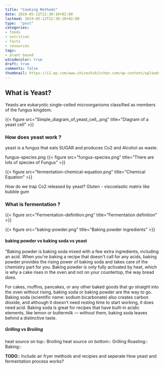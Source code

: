 ```yaml
---
title: "Cooking Methods"
date: 2019-05-12T22:30:10+02:00
lastmod: 2019-05-12T22:30:10+02:00
type:  "post"
categories:
- foods
- nutrition
- facts
- resources
tags:
- plant based
w3codecolor: true
draft: true
comments: false
thumbnail: https://i2.wp.com/www.shiveshskitchen.com/wp-content/uploads/2013/05/Cooking-Methods.jpg?resize=500%2C300&ssl=1
---
```



## What is Yeast?
Yeasts are eukaryotic single-celled microorganisms classified as members of the fungus kingdom.

{{< figure src="Simple_diagram_of_yeast_cell_.png" title="Diagram of a yeast cell" >}}

### How does yeast work ?
yeast is a fungus that eats SUGAR and produces Co2 and Alcohol as waste.

fungus-species.png
{{< figure src="fungus-species.png" title="There are lots of species of Fungus" >}}

{{< figure src="fermentation-chemical-equation.png" title="Chemical Equation" >}}

*How* do we trap Co2 released by yeast?
Gluten - viscoelastic matrix
like bubble gum

### What is fermentation ?
{{< figure src="Fermentation-definition.png" title="Fermentation definition" >}}


{{< figure src="baking-powder.png" title="Baking powder ingredients" >}}

#### baking powder vs baking soda vs yeast
"Baking powder is baking soda mixed with a few extra ingredients, including an acid. When you're baking a recipe that doesn't call for any acids, baking powder provides the rising power of baking soda and takes care of the chemistry part for you. Baking powder is only fully activated by heat, which is why a cake rises in the oven and not on your countertop, the way bread does.

For cakes, muffins, pancakes, or any other baked goods that go straight into the oven without rising, baking soda or baking powder are the way to go. Baking soda (scientific name: sodium bicarbonate) also creates carbon dioxide, and although it doesn't need resting time to start working, it does need acid. Baking soda is great for recipes that have built-in acidic elements, like lemon or buttermilk — without them, baking soda leaves behind a distinctive taste.


##### Grilling vs Broiling
heat source on top:: Broiling
heat source on bottom:: Grilling
Roasting::
Baking::

**TODO**:: Include air fryer methods and recipies and seperate How yeast and fermentation process works?
